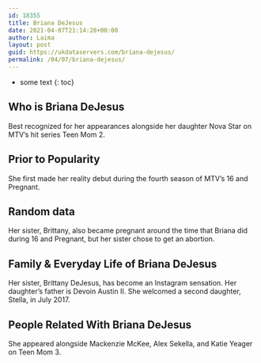 ```yaml
---
id: 18355
title: Briana DeJesus
date: 2021-04-07T21:14:28+00:00
author: Laima
layout: post
guid: https://ukdataservers.com/briana-dejesus/
permalink: /04/07/briana-dejesus/
---
```


* some text
{: toc}


## Who is Briana DeJesus
                  
                  
                  
Best recognized for her appearances alongside her daughter Nova Star on MTV&#8217;s hit series Teen Mom 2.
                  
              
            
              
            
                
                
                
## Prior to Popularity
                  
                  
                  
She first made her reality debut during the fourth season of MTV&#8217;s 16 and Pregnant.
                  
              
            
              
            
                
                
                
## Random data
                  
                  
                  
Her sister, Brittany, also became pregnant around the time that Briana did during 16 and Pregnant, but her sister chose to get an abortion.
                  
              
            
              
            
                
                
                
## Family & Everyday Life of Briana DeJesus
                  
                  
                  
Her sister, Brittany DeJesus, has become an Instagram sensation. Her daughter&#8217;s father is Devoin Austin II. She welcomed a second daughter, Stella, in July 2017. 
                  
              
            
              
            
                
                
                
## People Related With Briana DeJesus
                  
                  
                  
She appeared alongside Mackenzie McKee, Alex Sekella, and Katie Yeager on Teen Mom 3.
                  
              
            
              
            
                
              
            
              
              
            
            
              
            
          
          
          